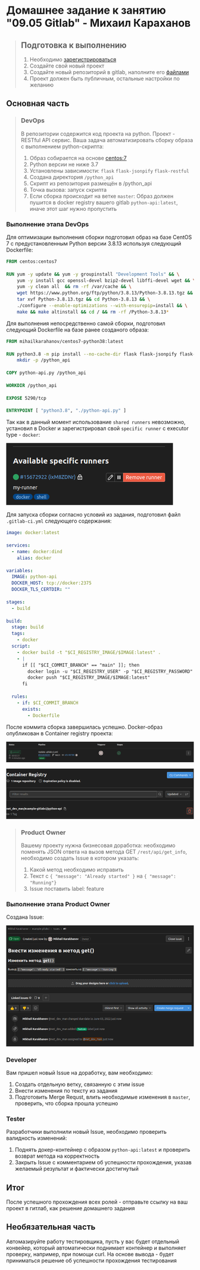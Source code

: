 # Домашнее задание к занятию "09.05 Gitlab" - Михаил Караханов

>## Подготовка к выполнению
>
>1. Необходимо [зарегистрироваться](https://about.gitlab.com/free-trial/)
>2. Создайте свой новый проект
>3. Создайте новый репозиторий в gitlab, наполните его [файлами](./repository)
>4. Проект должен быть публичным, остальные настройки по желанию

## Основная часть

>### DevOps
>
>В репозитории содержится код проекта на python. Проект - RESTful API сервис. Ваша задача автоматизировать сборку образа с выполнением python-скрипта:
>
>1. Образ собирается на основе [centos:7](https://hub.docker.com/_/centos?tab=tags&page=1&ordering=last_updated)
>2. Python версии не ниже 3.7
>3. Установлены зависимости: `flask` `flask-jsonpify` `flask-restful`
>4. Создана директория `/python_api`
>5. Скрипт из репозитория размещён в /python_api
>6. Точка вызова: запуск скрипта
>7. Если сборка происходит на ветке `master`: Образ должен пушится в docker registry вашего gitlab `python-api:latest`, иначе этот шаг нужно пропустить

### Выполнение этапа DevOps

Для оптимизации выполнения сборки подготовил образ на базе CentOS 7 с предустановленным Python версии 3.8.13 используя следующий Dockerfile:

```dockerfile
FROM centos:centos7

RUN yum -y update && yum -y groupinstall "Development Tools" && \
    yum -y install gcc openssl-devel bzip2-devel libffi-devel wget && \
    yum -y clean all  && rm -rf /var/cache && \
    wget https://www.python.org/ftp/python/3.8.13/Python-3.8.13.tgz && \
    tar xvf Python-3.8.13.tgz && cd Python-3.8.13 && \
    ./configure --enable-optimizations --with-ensurepip=install && \
    make && make altinstall && cd / && rm -rf /Python-3.8.13*
```

Для выполнения непосредственно самой сборки, подготовил следующий Dockerfile на базе ранее созданого образа:

```dockerfile
FROM mihailkarahanov/centos7-python38:latest

RUN python3.8 -m pip install --no-cache-dir flask flask-jsonpify flask-restful && \
    mkdir -p /python_api

COPY python-api.py /python_api

WORKDIR /python_api

EXPOSE 5290/tcp

ENTRYPOINT [ "python3.8", "./python-api.py" ]
```

Так как в данный момент использование `shared runners` невозможно, установил в Docker и зарегистрировал свой `specific runner` с executor type - `docker`:

![runner](/img/09_05_runner.png)

Для запуска сборки согласно условий из задания, подготовил файл `.gitlab-ci.yml` следующего содержания:

```yaml
image: docker:latest

services:
  - name: docker:dind
    alias: docker

variables:
  IMAGE: python-api
  DOCKER_HOST: tcp://docker:2375
  DOCKER_TLS_CERTDIR: ""

stages:
  - build

build:
  stage: build
  tags:
    - docker
  script:
    - docker build -t "$CI_REGISTRY_IMAGE/$IMAGE:latest" .
    - |
      if [[ "$CI_COMMIT_BRANCH" == "main" ]]; then
        docker login -u "$CI_REGISTRY_USER" -p "$CI_REGISTRY_PASSWORD" registry.gitlab.com
        docker push "$CI_REGISTRY_IMAGE/$IMAGE:latest"
      fi
  
  rules:
    - if: $CI_COMMIT_BRANCH
      exists:
        - Dockerfile
```

После коммита сборка завершилась успешно. Docker-образ опубликован в Container registry проекта:

![pipeline_passed](/img/09_05_pipeline_passed.png)

![registry](/img/09_05_registry.png)

>### Product Owner
>
>Вашему проекту нужна бизнесовая доработка: необходимо поменять JSON ответа на вызов метода GET `/rest/api/get_info`, необходимо создать Issue в котором указать:
>
>1. Какой метод необходимо исправить
>2. Текст с `{ "message": "Already started" }` на `{ "message": "Running"}`
>3. Issue поставить label: feature

### Выполнение этапа Product Owner

Создана Issue:

![issue](/img/09_05_issue.png)

### Developer

Вам пришел новый Issue на доработку, вам необходимо:

1. Создать отдельную ветку, связанную с этим issue
2. Внести изменения по тексту из задания
3. Подготовить Merge Requst, влить необходимые изменения в `master`, проверить, что сборка прошла успешно

### Tester

Разработчики выполнили новый Issue, необходимо проверить валидность изменений:

1. Поднять докер-контейнер с образом `python-api:latest` и проверить возврат метода на корректность
2. Закрыть Issue с комментарием об успешности прохождения, указав желаемый результат и фактически достигнутый

## Итог

После успешного прохождения всех ролей - отправьте ссылку на ваш проект в гитлаб, как решение домашнего задания

## Необязательная часть

Автомазируйте работу тестировщика, пусть у вас будет отдельный конвейер, который автоматически поднимает контейнер и выполняет проверку, например, при помощи curl. На основе вывода - будет приниматься решение об успешности прохождения тестирования
